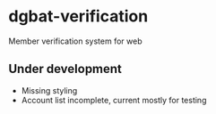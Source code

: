# dgbat-verification
Member verification system for web

## Under development
* Missing styling
* Account list incomplete, current mostly for testing
